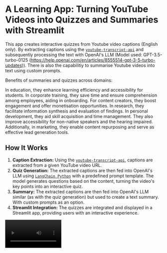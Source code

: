 # A Learning App: Turning YouTube Videos into Quizzes and Summaries with Streamlit

This app creates interactive quizzes from Youtube video captions (English only). By extracting captions using the [`youtube-transcript-api`](https://github.com/jdepoix/youtube-transcript-api) and subsequently processing the text with OpenAI's LLM (Model used: GPT-3.5-turbo-0125 (https://help.openai.com/en/articles/8555514-gpt-3-5-turbo-updates)). There is also the capabilitiy to summarise Youtube videos into text using custom prompts.

Benefits of summaries and quizzes across domains:

In education, they enhance learning efficiency and accessibility for students. In corporate training, they save time and ensure comprehension among employees, aiding in onboarding. For content creators, they boost engagement and offer monetisation opportunities. In research, they facilitate information synthesis and evaluation of findings. In personal development, they aid skill acquisition and time management. They also improve accessibility for non-native speakers and the hearing impaired. Additionally, in marketing, they enable content repurposing and serve as effective lead generation tools.

## How It Works

1. **Caption Extraction:** Using the [`youtube-transcript-api`](https://github.com/jdepoix/youtube-transcript-api), captions are extracted from a given YouTube video URL.
2. **Quiz Generation:** The extracted captions are then fed into OpenAI's LLM using [`LangChain Python`](https://python.langchain.com/) with a predefined prompt template. The model generates questions based on the content, turning the video's key points into an interactive quiz.
3. **Summary:** The extracted captions are then fed into OpenAI's LLM similar (as with the quiz generation) but used to create a text summary. With custom prompts as an option.
4. **Streamlit Integration:** The quizzes are integrated and displayed in a Streamlit app, providing users with an interactive experience.

<video src='[your URL here](https://github.com/user-attachments/assets/831cdaeb-4347-4c5a-aaa0-f92c3c2e77dd)' width=180/>
[![Application demo](https://github.com/user-attachments/assets/831cdaeb-4347-4c5a-aaa0-f92c3c2e77dd)]

## 🤝 Connect with Me
- 💼 **LinkedIn:** [Tauseef Rehman](https://www.linkedin.com/in/rehmantauseef/)

## Feedback & Collaboration
For feedback, suggestions, or potential collaboration opportunities, reach out at tauseefr84@gmail.com.
